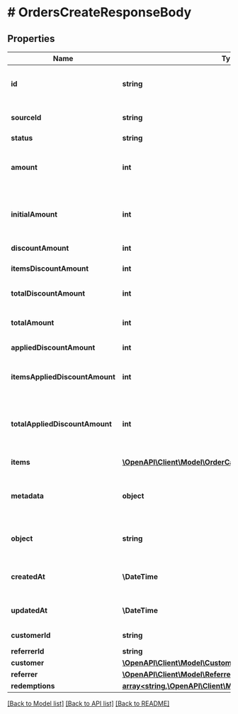 # # OrdersCreateResponseBody

## Properties

Name | Type | Description | Notes
------------ | ------------- | ------------- | -------------
**id** | **string** | Unique ID assigned by Voucherify of an existing order that will be linked to the redemption of this request. | [optional]
**sourceId** | **string** | Unique source ID of an existing order that will be linked to the redemption of this request. | [optional]
**status** | **string** | The order status. | [optional]
**amount** | **int** | A positive integer in the smallest currency unit (e.g. 100 cents for $1.00) representing the total amount of the order. This is the sum of the order items&#39; amounts. | [optional]
**initialAmount** | **int** | A positive integer in the smallest currency unit (e.g. 100 cents for $1.00) representing the total amount of the order. This is the sum of the order items&#39; amounts. | [optional]
**discountAmount** | **int** | Sum of all order-level discounts applied to the order. | [optional]
**itemsDiscountAmount** | **int** | Sum of all product-specific discounts applied to the order. | [optional]
**totalDiscountAmount** | **int** | Sum of all order-level AND all product-specific discounts applied to the order. | [optional]
**totalAmount** | **int** | Order amount after undoing all the discounts through the rollback redemption. | [optional]
**appliedDiscountAmount** | **int** | This field shows the order-level discount applied. | [optional]
**itemsAppliedDiscountAmount** | **int** | Sum of all product-specific discounts applied in a particular request.   &#x60;sum(items, i &#x3D;&gt; i.applied_discount_amount)&#x60; | [optional]
**totalAppliedDiscountAmount** | **int** | Sum of all order-level AND all product-specific discounts applied in a particular request.   &#x60;total_applied_discount_amount&#x60; &#x3D; &#x60;applied_discount_amount&#x60; + &#x60;items_applied_discount_amount&#x60; | [optional]
**items** | [**\OpenAPI\Client\Model\OrderCalculatedItem[]**](OrderCalculatedItem.md) | Array of items applied to the order. | [optional]
**metadata** | **object** | A set of custom key/value pairs that you can attach to an order. It can be useful for storing additional information about the order in a structured format. | [optional]
**object** | **string** | The type of the object represented by JSON. | [optional] [default to 'order']
**createdAt** | **\DateTime** | Timestamp representing the date and time when the order was created. The value is shown in the ISO 8601 format. | [optional]
**updatedAt** | **\DateTime** | Timestamp representing the date and time when the order was last updated in ISO 8601 format. | [optional]
**customerId** | **string** | Unique customer ID of the customer making the purchase. | [optional]
**referrerId** | **string** | Unique referrer ID. | [optional]
**customer** | [**\OpenAPI\Client\Model\CustomerId**](CustomerId.md) |  | [optional]
**referrer** | [**\OpenAPI\Client\Model\ReferrerId**](ReferrerId.md) |  | [optional]
**redemptions** | [**array<string,\OpenAPI\Client\Model\OrderRedemptionsEntry>**](OrderRedemptionsEntry.md) |  | [optional]

[[Back to Model list]](../../README.md#models) [[Back to API list]](../../README.md#endpoints) [[Back to README]](../../README.md)
